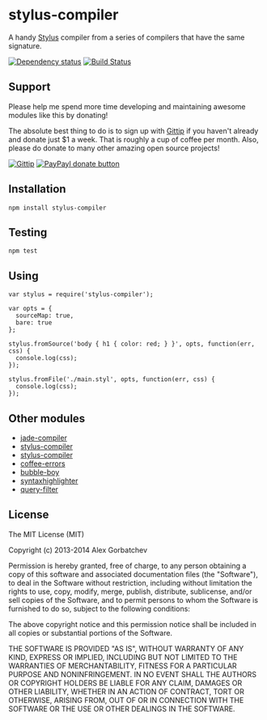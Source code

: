 # stylus-compiler

A handy [Stylus](http://learnboost.github.io/stylus/) compiler from a series of compilers that have the same signature.

[![Dependency status](https://david-dm.org/alexgorbatchev/stylus-compiler.png)](https://david-dm.org/alexgorbatchev/stylus-compiler)
[![Build Status](https://travis-ci.org/alexgorbatchev/stylus-compiler.png)](https://travis-ci.org/alexgorbatchev/stylus-compiler)

## Support

Please help me spend more time developing and maintaining awesome modules like this by donating!

The absolute best thing to do is to sign up with [Gittip](http://gittip.com) if you haven't already and donate just $1 a week. That is roughly a cup of coffee per month. Also, please do donate to many other amazing open source projects!

[![Gittip](http://img.shields.io/gittip/alexgorbatchev.png)](https://www.gittip.com/alexgorbatchev/)
[![PayPayl donate button](http://img.shields.io/paypal/donate.png?color=yellow)](https://www.paypal.com/cgi-bin/webscr?cmd=_s-xclick&hosted_button_id=PSDPM9268P8RW "Donate once-off to this project using Paypal")

## Installation

    npm install stylus-compiler

## Testing

    npm test

## Using

    var stylus = require('stylus-compiler');

    var opts = {
      sourceMap: true,
      bare: true
    };

    stylus.fromSource('body { h1 { color: red; } }', opts, function(err, css) {
      console.log(css);
    });

    stylus.fromFile('./main.styl', opts, function(err, css) {
      console.log(css);
    });

## Other modules

* [jade-compiler](https://github.com/alexgorbatchev/jade-compiler)
* [stylus-compiler](https://github.com/alexgorbatchev/stylus-compiler)
* [stylus-compiler](https://github.com/alexgorbatchev/stylus-compiler)
* [coffee-errors](https://github.com/alexgorbatchev/coffee-errors)
* [bubble-boy](https://github.com/alexgorbatchev/bubble-boy)
* [syntaxhighlighter](https://github.com/alexgorbatchev/syntaxhighlighter)
* [query-filter](https://github.com/alexgorbatchev/query-filter)

## License

The MIT License (MIT)

Copyright (c) 2013-2014 Alex Gorbatchev

Permission is hereby granted, free of charge, to any person obtaining a copy
of this software and associated documentation files (the "Software"), to deal
in the Software without restriction, including without limitation the rights
to use, copy, modify, merge, publish, distribute, sublicense, and/or sell
copies of the Software, and to permit persons to whom the Software is
furnished to do so, subject to the following conditions:

The above copyright notice and this permission notice shall be included in
all copies or substantial portions of the Software.

THE SOFTWARE IS PROVIDED "AS IS", WITHOUT WARRANTY OF ANY KIND, EXPRESS OR
IMPLIED, INCLUDING BUT NOT LIMITED TO THE WARRANTIES OF MERCHANTABILITY,
FITNESS FOR A PARTICULAR PURPOSE AND NONINFRINGEMENT. IN NO EVENT SHALL THE
AUTHORS OR COPYRIGHT HOLDERS BE LIABLE FOR ANY CLAIM, DAMAGES OR OTHER
LIABILITY, WHETHER IN AN ACTION OF CONTRACT, TORT OR OTHERWISE, ARISING FROM,
OUT OF OR IN CONNECTION WITH THE SOFTWARE OR THE USE OR OTHER DEALINGS IN
THE SOFTWARE.

